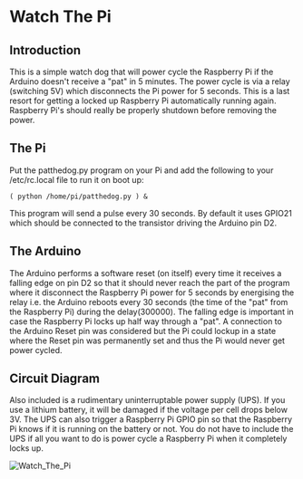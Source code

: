 # Watch The Pi

## Introduction

This is a simple watch dog that will power cycle the Raspberry Pi if the Arduino doesn't receive a "pat" in 5 minutes. The power cycle is via a relay (switching 5V) which disconnects the Pi power for 5 seconds.  This is a last resort for getting a locked up Raspberry Pi automatically running again.  Raspberry Pi's should really be properly shutdown before removing the power.

## The Pi

Put the patthedog.py program on your Pi and add the following to your /etc/rc.local file to run it on boot up:

```( python /home/pi/patthedog.py ) &```

This program will send a pulse every 30 seconds. By default it uses GPIO21 which should be connected to the transistor driving the Arduino pin D2.

## The Arduino

The Arduino performs a software reset (on itself) every time it receives a falling edge on pin D2 so that it should never reach the part of the program where it disconnect the Raspberry Pi power for 5 seconds by energising the relay i.e. the Arduino reboots every 30 seconds (the time of the "pat" from the Raspberry Pi) during the delay(300000). The falling edge is important in case the Raspberry Pi locks up half way through a "pat". A connection to the Arduino Reset pin was considered but the Pi could lockup in a state where the Reset pin was permanently set and thus the Pi would never get power cycled.

## Circuit Diagram

Also included is a rudimentary uninterruptable power supply (UPS). If you use a lithium battery, it will be damaged if the voltage per cell drops below 3V.  The UPS can also trigger a Raspberry Pi GPIO pin so that the Raspberry Pi knows if it is running on the battery or not. You do not have to include the UPS if all you want to do is power cycle a Raspberry Pi when it completely locks up.

![Watch_The_Pi](PiPower.jpg)

